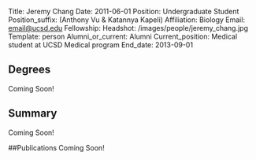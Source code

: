 Title: Jeremy Chang
Date: 2011-06-01
Position: Undergraduate Student
Position_suffix: (Anthony Vu & Katannya Kapeli)
Affiliation: Biology
Email: email@ucsd.edu
Fellowship:
Headshot: /images/people/jeremy_chang.jpg
Template: person
Alumni_or_current: Alumni
Current_position: Medical student at UCSD Medical program
End_date: 2013-09-01
<!-- Status: draft -->

## Degrees
Coming Soon!

## Summary
Coming Soon!

##Publications
Coming Soon!